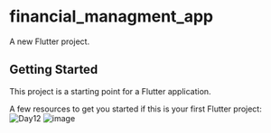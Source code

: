 # financial_managment_app

A new Flutter project.

## Getting Started

This project is a starting point for a Flutter application.

A few resources to get you started if this is your first Flutter project:
![Day12](https://user-images.githubusercontent.com/47666475/195502374-74fdb425-9f2d-40aa-bebc-ea6deb194900.gif)
![image](https://user-images.githubusercontent.com/47666475/195502350-3445daa8-ead7-4ca3-9d16-b48fa42088a9.png)
